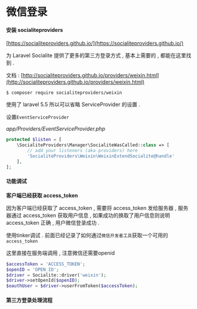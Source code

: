 # 微信登录

#### 安装 socialiteproviders

[https://socialiteproviders.github.io/](https://socialiteproviders.github.io/)

为 Laravel Socialite 提供了更多的第三方登录方式 , 基本上需要的 , 都能在这里找到 .

文档 : [http://socialiteproviders.github.io/providers/weixin.html](http://socialiteproviders.github.io/providers/weixin.html)

```
$ composer require socialiteproviders/weixin
```

使用了 laravel 5.5 所以可以省略 ServiceProvider 的设置 .

设置`EventServiceProvider`

_app/Providers/EventServiceProvider.php_

```php
protected $listen = [
    \SocialiteProviders\Manager\SocialiteWasCalled::class => [
        // add your listeners (aka providers) here
        'SocialiteProviders\Weixin\WeixinExtendSocialite@handle'
    ],
];
```

#### 功能调试

**客户端已经获取 access\_token**

因为客户端已经获取了 access\_token , 需要将 access\_token 发给服务器 , 服务器通过 access\_token 获取用户信息 , 如果成功的换取了用户信息则说明 access\_token 正确 , 用户微信登录成功 . 

使用tinker调试 . 前面已经记录了如何通过`微信开发者工具`获取一个可用的`access_token`

这里直接在服务端调用 , 注意微信还需要openid

```php
$accessToken = 'ACCESS_TOKEN';
$openID = 'OPEN_ID';
$driver = Socialite::driver('weixin');
$driver->setOpenId($openID);
$oauthUser = $driver->userFromToken($accessToken);
```

#### 第三方登录处理流程



